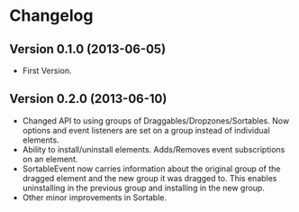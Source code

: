 Changelog
================

## Version 0.1.0 (2013-06-05) ##
* First Version.

## Version 0.2.0 (2013-06-10) ##
* Changed API to using groups of Draggables/Dropzones/Sortables. Now options 
  and event listeners are set on a group instead of individual elements.
* Ability to install/uninstall elements. Adds/Removes event subscriptions on 
  an element.
* SortableEvent now carries information about the original group of the 
  dragged element and the new group it was dragged to. This enables 
  uninstalling in the previous group and installing in the new group.
* Other minor improvements in Sortable.